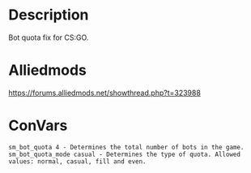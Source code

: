 # Description
Bot quota fix for CS:GO.

# Alliedmods
https://forums.alliedmods.net/showthread.php?t=323988

# ConVars
```
sm_bot_quota 4 - Determines the total number of bots in the game.
sm_bot_quota_mode casual - Determines the type of quota. Allowed values: normal, casual, fill and even.
```
